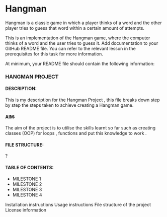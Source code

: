 # Hangman
Hangman is a classic game in which a player thinks of a word and the other player tries to guess that word within a certain amount of attempts.

This is an implementation of the Hangman game, where the computer thinks of a word and the user tries to guess it. 
Add documentation to your GitHub README file. You can refer to the relevant lesson in the prerequisites for this task for more information.

At minimum, your README file should contain the following information:

### HANGMAN PROJECT
#### DESCRIPTION:
This is my description for the Hangman Project , this file breaks down step by step the steps taken to achieve creating a Hangman game.
#### AIM:
The aim of the project is to utilise the skills learnt so far such as creating classes (OOP) for loops , functions and put this knowledge to work .
#### FILE STRUCTURE:
?

#### TABLE OF CONTENTS:
- MILESTONE 1
- MILESTONE 2
- MILESTONE 3
- MILESTONE 4

Installation instructions
Usage instructions
File structure of the project
License information